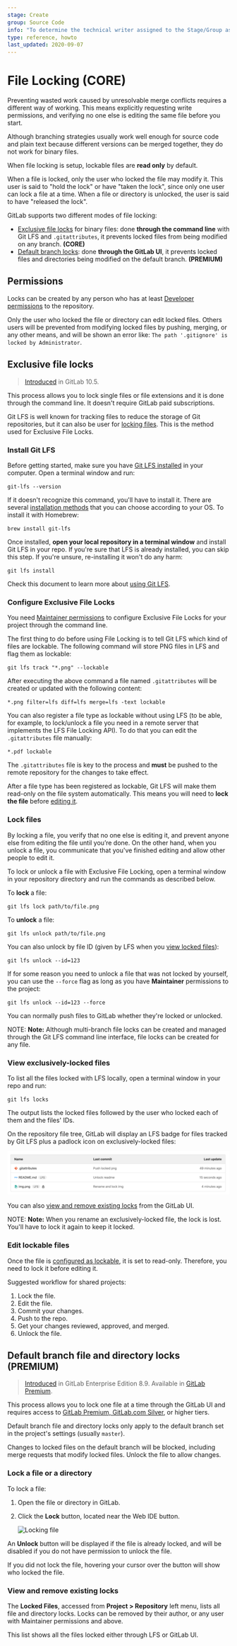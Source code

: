 ```yaml
---
stage: Create
group: Source Code
info: "To determine the technical writer assigned to the Stage/Group associated with this page, see https://about.gitlab.com/handbook/engineering/ux/technical-writing/#designated-technical-writers"
type: reference, howto
last_updated: 2020-09-07
---
```


# File Locking **(CORE)**

Preventing wasted work caused by unresolvable merge conflicts requires
a different way of working. This means explicitly requesting write permissions,
and verifying no one else is editing the same file before you start.

Although branching strategies usually work well enough for source code and
plain text because different versions can be merged together, they do not work
for binary files.

When file locking is setup, lockable files are **read only** by default.

When a file is locked, only the user who locked the file may modify it. This
user is said to "hold the lock" or have "taken the lock", since only one user
can lock a file at a time. When a file or directory is unlocked, the user is
said to have "released the lock".

GitLab supports two different modes of file locking:

- [Exclusive file locks](#exclusive-file-locks) for binary files: done **through
  the command line** with Git LFS and `.gitattributes`, it prevents locked
  files from being modified on any branch. **(CORE)**
- [Default branch locks](#default-branch-file-and-directory-locks): done
  **through the GitLab UI**, it prevents locked files and directories being
  modified on the default branch. **(PREMIUM)**

## Permissions

Locks can be created by any person who has at least
[Developer permissions](../permissions.md) to the repository.

Only the user who locked the file or directory can edit locked files. Others
users will be prevented from modifying locked files by pushing, merging,
or any other means, and will be shown an error like: `The path '.gitignore' is
locked by Administrator`.

## Exclusive file locks

> [Introduced](https://gitlab.com/gitlab-org/gitlab-foss/-/issues/35856) in GitLab 10.5.

This process allows you to lock single files or file extensions and it is
done through the command line. It doesn't require GitLab paid subscriptions.

Git LFS is well known for tracking files to reduce the storage of
Git repositories, but it can also be user for [locking files](https://github.com/git-lfs/git-lfs/wiki/File-Locking).
This is the method used for Exclusive File Locks.

### Install Git LFS

Before getting started, make sure you have [Git LFS installed](../../topics/git/lfs/index.md) in your computer. Open a terminal window and run:

```shell
git-lfs --version
```

If it doesn't recognize this command, you'll have to install it. There are
several [installation methods](https://git-lfs.github.com/) that you can
choose according to your OS. To install it with Homebrew:

```shell
brew install git-lfs
```

Once installed, **open your local repository in a terminal window** and
install Git LFS in your repo. If you're sure that LFS is already installed,
you can skip this step. If you're unsure, re-installing it won't do any harm:

```shell
git lfs install
```

Check this document to learn more about [using Git LFS](../../topics/git/lfs/index.md#using-git-lfs).

### Configure Exclusive File Locks

You need [Maintainer permissions](../permissions.md) to configure
Exclusive File Locks for your project through the command line.

The first thing to do before using File Locking is to tell Git LFS which
kind of files are lockable. The following command will store PNG files
in LFS and flag them as lockable:

```shell
git lfs track "*.png" --lockable
```

After executing the above command a file named `.gitattributes` will be
created or updated with the following content:

```shell
*.png filter=lfs diff=lfs merge=lfs -text lockable
```

You can also register a file type as lockable without using LFS (to be able, for example,
to lock/unlock a file you need in a remote server that
implements the LFS File Locking API). To do that you can edit the
`.gitattributes` file manually:

```shell
*.pdf lockable
```

The `.gitattributes` file is key to the process and **must**
be pushed to the remote repository for the changes to take effect.

After a file type has been registered as lockable, Git LFS will make
them read-only on the file system automatically. This means you will
need to **lock the file** before [editing it](#edit-lockable-files).

### Lock files

By locking a file, you verify that no one else is editing it, and
prevent anyone else from editing the file until you’re done. On the other
hand, when you unlock a file, you communicate that you've finished editing
and allow other people to edit it.

To lock or unlock a file with Exclusive File Locking, open a terminal window
in your repository directory and run the commands as described below.

To **lock** a file:

```shell
git lfs lock path/to/file.png
```

To **unlock** a file:

```shell
git lfs unlock path/to/file.png
```

You can also unlock by file ID (given by LFS when you [view locked files](#view-exclusively-locked-files)):

```shell
git lfs unlock --id=123
```

If for some reason you need to unlock a file that was not locked by
yourself, you can use the `--force` flag as long as you have **Maintainer**
permissions to the project:

```shell
git lfs unlock --id=123 --force
```

You can normally push files to GitLab whether they're locked or unlocked.

NOTE: **Note:**
Although multi-branch file locks can be created and managed through the Git LFS
command line interface, file locks can be created for any file.

### View exclusively-locked files

To list all the files locked with LFS locally, open a terminal window in your
repo and run:

```shell
git lfs locks
```

The output lists the locked files followed by the user who locked each of them
and the files' IDs.

On the repository file tree, GitLab will display an LFS badge for files
tracked by Git LFS plus a padlock icon on exclusively-locked files:

![LFS-Locked files](img/lfs_locked_files_v13_2.png)

You can also [view and remove existing locks](#view-and-remove-existing-locks) from the GitLab UI.

NOTE: **Note:**
When you rename an exclusively-locked file, the lock is lost. You'll have to
lock it again to keep it locked.

### Edit lockable files

Once the file is [configured as lockable](#configure-exclusive-file-locks), it is set to read-only.
Therefore, you need to lock it before editing it.

Suggested workflow for shared projects:

1. Lock the file.
1. Edit the file.
1. Commit your changes.
1. Push to the repo.
1. Get your changes reviewed, approved, and merged.
1. Unlock the file.

## Default branch file and directory locks **(PREMIUM)**

> [Introduced](https://gitlab.com/gitlab-org/gitlab/-/merge_requests/440) in GitLab Enterprise Edition 8.9. Available in [GitLab Premium](https://about.gitlab.com/pricing/).

This process allows you to lock one file at a time through the GitLab UI and
requires access to [GitLab Premium, GitLab.com Silver](https://about.gitlab.com/pricing/), or higher tiers.

Default branch file and directory locks only apply to the default branch set in
the project's settings (usually `master`).

Changes to locked files on the default branch will be blocked, including merge
requests that modify locked files. Unlock the file to allow changes.

### Lock a file or a directory

To lock a file:

1. Open the file or directory in GitLab.
1. Click the **Lock** button, located near the Web IDE button.

   ![Locking file](img/file_lock.png)

An **Unlock** button will be displayed if the file is already locked, and
will be disabled if you do not have permission to unlock the file.

If you did not lock the file, hovering your cursor over the button will show
who locked the file.

### View and remove existing locks

The **Locked Files**, accessed from **Project > Repository** left menu, lists
all file and directory locks. Locks can be removed by their author, or any user
with Maintainer permissions and above.

This list shows all the files locked either through LFS or GitLab UI.
